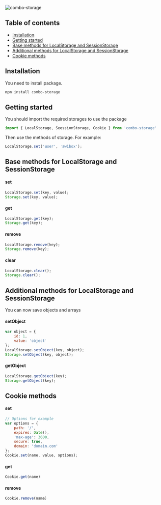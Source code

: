 ![combo-storage](https://repository-images.githubusercontent.com/228675568/0c2f3900-2426-11ea-91c3-ce97fdf2164c)

## Table of contents
* [Installation](#installation)
* [Getting started](#gettingstarted)
* [Base methods for LocalStorage and SessionStorage](#basemetnods)
* [Additional methods for LocalStorage and SessionStorage](#additionalmetnods)
* [Cookie methods](#cookie)

<a name="installation"></a>
## Installation
You need to install package.
```bash
npm install combo-storage
```

<a name="gettingstarted"></a>
## Getting started
You should import the required storages to use the package
```js
import { LocalStorage, SeessionStorage, Cookie } from 'combo-storage'
```
Then use the methods of storage. For example:
```js
LocalStorage.set('user', 'awibox');
```

<a name="basemetnods"></a>
## Base methods for LocalStorage and SessionStorage
#### set
```js
LocalStorage.set(key, value);
Storage.set(key, value);
```
#### get
```js
LocalStorage.get(key);
Storage.get(key);
```
#### remove
```js
LocalStorage.remove(key);
Storage.remove(key);
```
#### сlear
```js
LocalStorage.clear();
Storage.clear();
```
<a name="additionalmetnods"></a>
## Additional methods for LocalStorage and SessionStorage
You can now save objects and arrays
#### setObject
```js
var object = {
    id: 1,
    value: 'object'
};
LocalStorage.setObject(key, object);
Storage.setObject(key, object);
```
#### getObject
```js
LocalStorage.getObject(key);
Storage.getObject(key);
```
<a name="cookie"></a>
## Cookie methods
#### set
```js
// Options for example
var options = {
    path: '/',
    expires: Date(),
    'max-age': 3600,
    secure: true,
    domain: 'domain.com'
};
Cookie.set(name, value, options);
```
#### get
```js
Cookie.get(name)
```
#### remove
```js
Cookie.remove(name)
```

